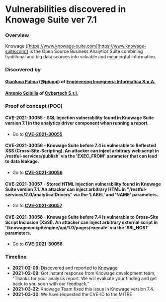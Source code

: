 
# Vulnerabilities discovered in Knowage Suite ver 7.1

### Overview
Knowage ([https://www.knowage-suite.com](https://www.knowage-suite.com)) is the Open Source Business Analytics Suite combining traditional and big data sources into valuable and meaningful information.

### Discovered by
#### [Gianluca Palma](https://www.linkedin.com/in/piuppi/) ([@piuppi](https://twitter.com/piuppi)) of [Engineering Ingegneria Informatica S.p.A.](https://www.eng.it)
#### [Antonio Scibilia](https://www.linkedin.com/in/nynuz/) of [Cybertech S.r.l.](https://cybertech.eu)
 
### Proof of concept (POC)

#### CVE-2021-30055 - SQL Injection vulnerability found in Knowage Suite version 7.1 in the analytics driver component when running a report.

- Go to **[CVE-2021-30055](SQLi-KnowageSuite.md)**

#### CVE-2021-30056 - Knowage Suite before 7.4 is vulnerable to Reflected XSS (Cross-Site-Scripting). An attacker can inject arbitrary web script in /restful-services/publish' via the 'EXEC_FROM' parameter that can lead to data leakage.

- Go to **[CVE-2021-30056](XSS-KnowageSuite.md)**

#### CVE-2021-30057 - Stored HTML Injection vulnerability found in Knowage Suite version 7.1. An attacker can inject arbitrary HTML in "/restful-services/2.0/analyticalDrivers" via the 'LABEL' and 'NAME' parameters.

- Go to **[CVE-2021-30057](HTLM-Injection-KnowageSuite.md)**

#### CVE-2021-30058 - Knowage Suite before 7.4 is vulnerable to Cross-Site Script Inclusion (XSSI). An attacker can inject arbitrary external script in '/knowagecockpitengine/api/1.0/pages/execute' via the 'SBI_HOST' parameters.

- Go to **[CVE-2021-30058](XSSI-KnowageSuite.md)**

### Timeline
- **2021-02-09**: Discovered and reported to [Knowage](https://www.knowage-suite.com)
- **2021-02-09**: Got instant response from Knowage development team, "Thanks for your analysis report. We will evaluate your finding and get back to you soon with our feedback."
- **2021-03-22**: Knowage Team fixed this issue in Knowage version 7.4.
- **2021-03-30**: We have requested the CVE-ID to the MITRE
